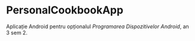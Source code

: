 # PersonalCookbookApp

Aplicație Android pentru opționalul _Programarea Dispozitivelor Android_, an 3 sem 2.
